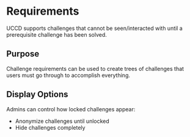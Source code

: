 # Requirements

UCCD supports challenges that cannot be seen/interacted with until a prerequisite challenge has been solved.

## Purpose
Challenge requirements can be used to create trees of challenges that users must go through to accomplish everything.

## Display Options
Admins can control how locked challenges appear:
* Anonymize challenges until unlocked
* Hide challenges completely

<!-- ![Requirements Interface](./req.png) -->